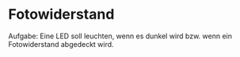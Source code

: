 # Fotowiderstand
Aufgabe: Eine LED soll leuchten, wenn es dunkel wird bzw. wenn ein Fotowiderstand abgedeckt wird.
